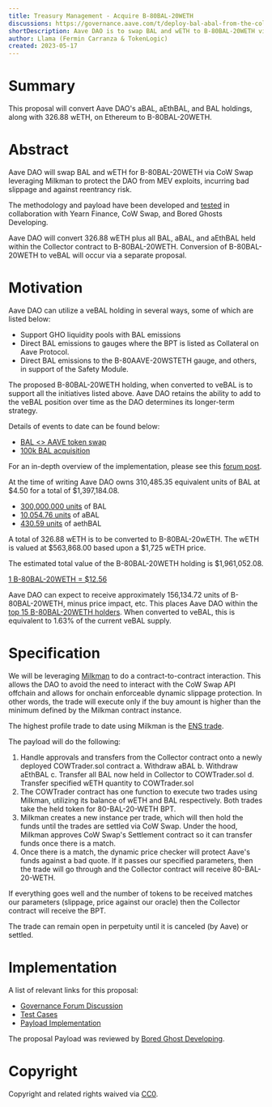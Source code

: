 ```yaml
---
title: Treasury Management - Acquire B-80BAL-20WETH
discussions: https://governance.aave.com/t/deploy-bal-abal-from-the-collector-contract/9747
shortDescription: Aave DAO is to swap BAL and wETH to B-80BAL-20WETH via CoW Swap using Milkman to prevent MEV attacks and bad price slippage whilst mitigating reentrancy risk.
author: Llama (Fermin Carranza & TokenLogic)
created: 2023-05-17
---
```


# Summary

This proposal will convert Aave DAO's aBAL, aEthBAL, and BAL holdings, along with 326.88 wETH, on Ethereum to B-80BAL-20WETH.

# Abstract

Aave DAO will swap BAL and wETH for B-80BAL-20WETH via CoW Swap leveraging Milkman to protect the DAO from MEV exploits, incurring bad slippage and against reentrancy risk.

The methodology and payload have been developed and [tested](https://etherscan.io/tx/0x670b63d82a8d99b5aac74d25310e7ffa45c4dce2af9e1b5a265b0c84e90eba9f) in collaboration with Yearn Finance, CoW Swap, and Bored Ghosts Developing.

Aave DAO will convert 326.88 wETH plus all BAL, aBAL, and aEthBAL held within the Collector contract to B-80BAL-20WETH. Conversion of B-80BAL-20WETH to veBAL will occur via a separate proposal.

# Motivation

Aave DAO can utilize a veBAL holding in several ways, some of which are listed below:

- Support GHO liquidity pools with BAL emissions
- Direct BAL emissions to gauges where the BPT is listed as Collateral on Aave Protocol.
- Direct BAL emissions to the B-80AAVE-20WSTETH gauge, and others, in support of the Safety Module.

The proposed B-80BAL-20WETH holding, when converted to veBAL is to support all the initiatives listed above. Aave DAO retains the ability to add to the veBAL position over time as the DAO determines its longer-term strategy.

Details of events to date can be found below:

- [BAL <> AAVE token swap](https://governance.aave.com/t/arc-strategic-partnership-with-balancer-part-1/7617)
- [100k BAL acquisition](https://governance.aave.com/t/arc-strategic-partnership-with-balancer-part-2/7813)

For an in-depth overview of the implementation, please see this [forum post](https://governance.aave.com/t/deploy-bal-abal-from-the-collector-contract/9747/8).

At the time of writing Aave DAO owns 310,485.35 equivalent units of BAL at $4.50 for a total of $1,397,184.08.

- [300,000.000 units](https://etherscan.io/token/0xba100000625a3754423978a60c9317c58a424e3d?a=0x464C71f6c2F760DdA6093dCB91C24c39e5d6e18c) of BAL
- [10,054.76 units](https://etherscan.io/token/0x272f97b7a56a387ae942350bbc7df5700f8a4576?a=0x464C71f6c2F760DdA6093dCB91C24c39e5d6e18c) of aBAL
- [430.59 units](https://etherscan.io/token/0x2516e7b3f76294e03c42aa4c5b5b4dce9c436fb8?a=0x464C71f6c2F760DdA6093dCB91C24c39e5d6e18c) of aethBAL

A total of 326.88 wETH is to be converted to B-80BAL-20wETH. The wETH is valued at $563,868.00 based upon a $1,725 wETH price.

The estimated total value of the B-80BAL-20WETH holding is $1,961,052.08.

[1 B-80BAL-20WETH = $12.56](https://etherscan.io/token/0x5c6ee304399dbdb9c8ef030ab642b10820db8f56)

Aave DAO can expect to receive approximately 156,134.72 units of B-80BAL-20WETH, minus price impact, etc. This places Aave DAO within the [top 15 B-80BAL-20WETH holders](https://dune.com/balancerlabs/veBAL-Analysis). When converted to veBAL, this is equivalent to 1.63% of the current veBAL supply.

# Specification

We will be leveraging [Milkman](https://github.com/charlesndalton/milkman) to do a contract-to-contract interaction. This allows the DAO to avoid the need to interact with the CoW Swap API offchain and allows for onchain enforceable dynamic slippage protection. In other words, the trade will execute only if the buy amount is higher than the minimum defined by the Milkman contract instance.

The highest profile trade to date using Milkman is the [ENS trade](https://docs.ens.domains/v/governance/governance-proposals/term-3/ep3.3-executable-sell-eth-to-usdc#specification).

The payload will do the following:

1. Handle approvals and transfers from the Collector contract onto a newly deployed COWTrader.sol contract
   a. Withdraw aBAL
   b. Withdraw aEthBAL
   c. Transfer all BAL now held in Collector to COWTrader.sol
   d. Transfer specified wETH quantity to COWTrader.sol
2. The COWTrader contract has one function to execute two trades using Milkman, utilizing its balance of wETH and BAL respectively. Both trades take the held token for 80-BAL-20-WETH BPT.
3. Milkman creates a new instance per trade, which will then hold the funds until the trades are settled via CoW Swap. Under the hood, Milkman approves CoW Swap's Settlement contract so it can transfer funds once there is a match.
4. Once there is a match, the dynamic price checker will protect Aave's funds against a bad quote. If it passes our specified parameters, then the trade will go through and the Collector contract will receive 80-BAL-20-WETH.

If everything goes well and the number of tokens to be received matches our parameters (slippage, price against our oracle) then the Collector contract will receive the BPT.

The trade can remain open in perpetuity until it is canceled (by Aave) or settled.

# Implementation

A list of relevant links for this proposal:

- [Governance Forum Discussion](https://governance.aave.com/t/arfc-deploy-ethereum-collector-contract/12205)
- [Test Cases](XXX)
- [Payload Implementation](XXX)

The proposal Payload was reviewed by [Bored Ghost Developing](https://bgdlabs.com/).

# Copyright

Copyright and related rights waived via [CC0](https://creativecommons.org/publicdomain/zero/1.0/).
